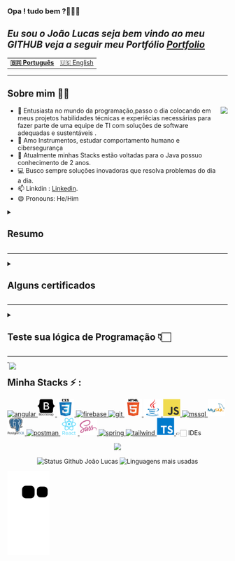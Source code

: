 ### Opa ! tudo bem ?👋👨‍💻
<h2> <i>Eu sou o João Lucas seja bem vindo ao meu GITHUB veja a seguir meu Portfólio <a href="https://my-portfolio-henna-tau-13.vercel.app/" target="_blank">Portfolio</a></i></h2>

<table align="center">
  <tr>
    <td>
      <b>
        <a href="README.md">🇧🇷 Português</a>
      </b>
    </td>
    <td>
      <a href="readme-en.md">🇺🇸 English</a>
    </td>
  </tr>
</table>

<hr>
<h2> Sobre mim 🤟🏻</h2>

 <img src="https://user-images.githubusercontent.com/92184255/216349704-32038d23-c21a-4690-a283-4a508ede4365.png"  height="290px" align="right" />

- 🔭 Entusiasta no mundo da programação,passo o dia colocando em meus projetos habilidades técnicas e experiêcias necessárias para fazer parte de uma equipe de TI com soluções de software adequadas e sustentáveis .
- 🤩️ Amo Instrumentos, estudar comportamento humano e cibersegurança
- 🌱 Atualmente minhas Stacks estão voltadas para o Java possuo conhecimento de 2 anos.
- 💻 Busco sempre soluções inovadoras que resolva problemas do dia a dia.
- 📫 Linkdin : [Linkedin](https://www.linkedin.com/in/jo%C3%A3o-lucas-queiroz/).
- 😄 Pronouns: He/Him


<details>
<summary><h2>Resumo</h2></summary>
<p align="justify">
  Bom, faz 2 anos que a programação entrou na minha vida e nesse tempo estudei bastante a lógica e algoritmo e com isso tenho uma boa base em JavaScript e seu framework ReactJs e conhecimento na linguagem Java atualmente o meu foco é essa stack voltada para o Back-End.Estou ansioso para conversarmos
  </p>
  </details>
<hr>

<details>
<summary><h2>Alguns certificados</h2></summary>

| Titulo | Função| Situação | Baixe |
| :---: | :---: | :---: | :---: |
|Curso de JavaScript	 | Front-End |Concluído | [Download](https://www.origamid.com/certificate/4796f568) |  
|Metodologia Ágil Scrum | Empresa | Concluído | [Download](https://udemy-certificate.s3.amazonaws.com/pdf/UC-bcc6b9d2-5657-4242-b040-ab8b5b4f12c5.pdf) |
|ReactJS | Front-End | Concluído |[Download](https://www.origamid.com/certificate/4f5af0a3) | 
| POO JAVA| Back-End | Completo | [Download](https://github.com/JoaoLlucaxs/JoaoLlucaxs/files/10688351/certificado.1.pdf) |
| Preparação prova TOEFL | Inglês | Andamento | [Download]
</details>
<hr>

<details>
<summary><h2>Teste sua lógica de Programação 👇🏻</h2></summary>

| Titulo | Função| Situação | Link |
| :---: | :---: | :---: | :---: |
|Lógica e Algoritmos	 | Programação | Pratique | [Download](https://fit.faccat.br/~fpereira/apostilas/exerc_resp_alg_mar2007.pdf) |  
</details>
<hr>


<img src=https://user-images.githubusercontent.com/92184255/216360385-e8171a7f-91c0-4a81-a18e-32d6f895e997.jpeg width="500" align='right'>

<hr>
<h2 align="left">Minha Stacks ⚡ :</h2>
<p align="left"> <a href="https://angular.io" target="_blank" rel="noreferrer"> <img src="https://angular.io/assets/images/logos/angular/angular.svg" alt="angular" width="40" height="40"/> </a> <a href="https://getbootstrap.com" target="_blank" rel="noreferrer"> <img src="https://raw.githubusercontent.com/devicons/devicon/master/icons/bootstrap/bootstrap-plain-wordmark.svg" alt="bootstrap" width="40" height="40"/> </a> <a href="https://www.w3schools.com/css/" target="_blank" rel="noreferrer"> <img src="https://raw.githubusercontent.com/devicons/devicon/master/icons/css3/css3-original-wordmark.svg" alt="css3" width="40" height="40"/> </a> <a href="https://firebase.google.com/" target="_blank" rel="noreferrer"> <img src="https://www.vectorlogo.zone/logos/firebase/firebase-icon.svg" alt="firebase" width="40" height="40"/> </a> <a href="https://git-scm.com/" target="_blank" rel="noreferrer"> <img src="https://www.vectorlogo.zone/logos/git-scm/git-scm-icon.svg" alt="git" width="40" height="40"/> </a>  <a href="https://www.w3.org/html/" target="_blank" rel="noreferrer"> <img src="https://raw.githubusercontent.com/devicons/devicon/master/icons/html5/html5-original-wordmark.svg" alt="html5" width="40" height="40"/> </a> <a href="https://www.java.com" target="_blank" rel="noreferrer"> <img src="https://raw.githubusercontent.com/devicons/devicon/master/icons/java/java-original.svg" alt="java" width="40" height="40"/> </a> <a href="https://developer.mozilla.org/en-US/docs/Web/JavaScript" target="_blank" rel="noreferrer"> <img src="https://raw.githubusercontent.com/devicons/devicon/master/icons/javascript/javascript-original.svg" alt="javascript" width="40" height="40"/> </a><a href="https://www.microsoft.com/en-us/sql-server" target="_blank" rel="noreferrer"> <img src="https://www.svgrepo.com/show/303229/microsoft-sql-server-logo.svg" alt="mssql" width="40" height="40"/> </a> <a href="https://www.mysql.com/" target="_blank" rel="noreferrer"> <img src="https://raw.githubusercontent.com/devicons/devicon/master/icons/mysql/mysql-original-wordmark.svg" alt="mysql" width="40" height="40"/>  </a> <a href="https://www.postgresql.org" target="_blank" rel="noreferrer"> <img src="https://raw.githubusercontent.com/devicons/devicon/master/icons/postgresql/postgresql-original-wordmark.svg" alt="postgresql" width="40" height="40"/> </a> <a href="https://postman.com" target="_blank" rel="noreferrer"> <img src="https://www.vectorlogo.zone/logos/getpostman/getpostman-icon.svg" alt="postman" width="40" height="40"/> </a> <a href="https://reactjs.org/" target="_blank" rel="noreferrer"> <img src="https://raw.githubusercontent.com/devicons/devicon/master/icons/react/react-original-wordmark.svg" alt="react" width="40" height="40"/> </a> <a href="https://sass-lang.com" target="_blank" rel="noreferrer"> <img src="https://raw.githubusercontent.com/devicons/devicon/master/icons/sass/sass-original.svg" alt="sass" width="40" height="40"/> </a> <a href="https://spring.io/" target="_blank" rel="noreferrer"> <img src="https://www.vectorlogo.zone/logos/springio/springio-icon.svg" alt="spring" width="40" height="40"/> </a> </a> <a href="https://tailwindcss.com/" target="_blank" rel="noreferrer"> <img src="https://www.vectorlogo.zone/logos/tailwindcss/tailwindcss-icon.svg" alt="tailwind" width="40" height="40"/> </a> <a href="https://www.typescriptlang.org/" target="_blank" rel="noreferrer"> <img src="https://raw.githubusercontent.com/devicons/devicon/master/icons/typescript/typescript-original.svg" alt="typescript" width="40" height="40"/> </a> 
👉🏻 IDEs
 
<p align="center">
  <a href="https://skillicons.dev">
    <img src="https://skillicons.dev/icons?i=vscode,eclipse" />
  </a>
</p>
</p>



<div align="center">
<img width="450em" alt="Status Github João Lucas" src="https://github-readme-stats-git-masterrstaa-rickstaa.vercel.app/api?username=JoaoLlucaxs&show_icons=true&theme=midnight-purple"/>
<img width="450em" alt="Linguagens mais usadas" src="https://github-readme-stats-git-masterrstaa-rickstaa.vercel.app/api/top-langs/?username=JoaoLlucaxs&layout=compact&theme=midnight-purple"/>
</div>

![Snake animation](https://github.com/JoaoLlucaxs/JoaoLlucaxs/blob/output/github-contribution-grid-snake.svg)
